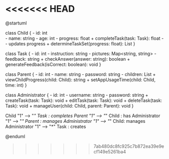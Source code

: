 <<<<<<< HEAD
=======
@startuml

class Child {
    - id: int    
    - name: string
    - age: int
    - progress: float
    + completeTask(task: Task): float -- updates progress
    + determineTaskSet(progress: float): List<Task>
}

class Task {
    - id: int
    - instruction: string
    - pictures: Map<string, string>
    - feedback: string
    + checkAnswer(answer: string): boolean
    + generateFeedback(isCorrect: boolean): void
}

class Parent {
    - id: int
    - name: string
    - password: string
     - children: List<Child>
    + viewChildProgress(child: Child): string
    + setAppUsageTime(child: Child, time: int)
}

class Administrator {
    - id: int
    - username: string
    - password: string
    + createTask(task: Task): void
    + editTask(task: Task): void
    + deleteTask(task: Task): void
    + manageUser(child: Child, parent: Parent): void
}

Child "1" --> "*" Task : completes
Parent "1" --> "*" Child : has
Administrator "1" --> "*" Parent : manages
Administrator "1" --> "*" Child: manages
Administrator "1" --> "*" Task : creates

@enduml
>>>>>>> 7ab480dc8fc925c7b872ea39e9ecf149e5261ba4
